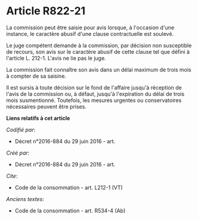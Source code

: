 # Article R822-21

La commission peut être saisie pour avis lorsque, à l'occasion d'une instance, le caractère abusif d'une clause contractuelle
est soulevé. 

Le juge compétent demande à la commission, par décision non susceptible de recours, son avis sur le caractère abusif de cette
clause tel que défini à l'article L. 212-1. L'avis ne lie pas le juge. 

La commission fait connaître son avis dans un délai maximum de trois mois à compter de sa saisine. 

Il est sursis à toute décision sur le fond de l'affaire jusqu'à réception de l'avis de la commission ou, à défaut, jusqu'à
l'expiration du délai de trois mois susmentionné. Toutefois, les mesures urgentes ou conservatoires nécessaires peuvent être
prises.

**Liens relatifs à cet article**

_Codifié par_:

  - Décret n°2016-884 du 29 juin 2016 - art.

_Créé par_:

  - Décret n°2016-884 du 29 juin 2016 - art.

_Cite_:

  - Code de la consommation - art. L212-1 (VT)

_Anciens textes_:

  - Code de la consommation - art. R534-4 (Ab)
